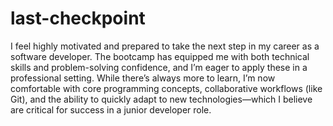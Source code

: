 # last-checkpoint
I feel highly motivated and prepared to take the next step in my career as a software developer. The bootcamp has equipped me with both technical skills and problem-solving confidence, and I’m eager to apply these in a professional setting. While there’s always more to learn, I’m now comfortable with core programming concepts, collaborative workflows (like Git), and the ability to quickly adapt to new technologies—which I believe are critical for success in a junior developer role.
